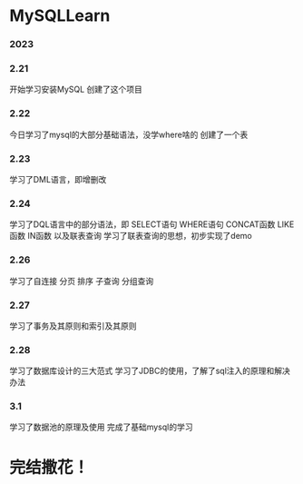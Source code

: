 # MySQLLearn

### 2023

### 2.21
开始学习安装MySQL
创建了这个项目

### 2.22
今日学习了mysql的大部分基础语法，没学where啥的
创建了一个表

### 2.23
学习了DML语言，即增删改

### 2.24
学习了DQL语言中的部分语法，即
SELECT语句 WHERE语句 CONCAT函数 LIKE函数 IN函数
以及联表查询
学习了联表查询的思想，初步实现了demo

### 2.26
学习了自连接 分页 排序 子查询 分组查询

### 2.27
学习了事务及其原则和索引及其原则

### 2.28
学习了数据库设计的三大范式
学习了JDBC的使用，了解了sql注入的原理和解决办法

### 3.1
学习了数据池的原理及使用
完成了基础mysql的学习

# 完结撒花！